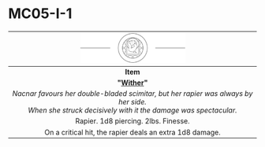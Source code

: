 # MC05-I-1

| <img src="../images/card-icons/familia-vulpes.png" height="60" /> |
|:---:|
| **Item** |
| **"[Wither](../items/magic/wither.md)"** |
| *Nacnar favours her double-bladed scimitar, but her rapier was always by her side.<br>When she struck decisively with it the damage was spectacular.* |
| Rapier. 1d8 piercing. 2lbs. Finesse. |
| On a critical hit, the rapier deals an extra 1d8 damage. |
